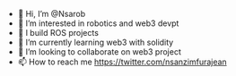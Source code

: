 - 👋 Hi, I’m @Nsarob
- 👀 I’m interested in robotics and web3 devpt
- 🌱 I build ROS projects
- 🌱 I’m currently learning web3 with solidity 
- 💞️ I’m looking to collaborate on web3 project
- 📫 How to reach me https://twitter.com/nsanzimfurajean

<!---
Nsarob/Nsarob is a ✨ special ✨ repository because its `README.md` (this file) appears on your GitHub profile.
You can click the Preview link to take a look at your changes.
--->
